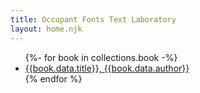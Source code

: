 ```yaml
---
title: Occupant Fonts Text Laboratory
layout: home.njk
---
```


<ul>
    {%- for book in collections.book -%}
        <li><a href="{{ book.url | url }}"> {{book.data.title}}, {{book.data.author}}</a></li>
    {% endfor %}
<ul>